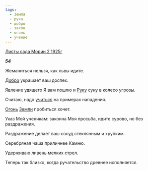 ```yaml
---
tags:
  - Земля
  - рука
  - добро
  - закон
  - огонь
  - учение
---
```

[Листы сада Мории 2 1925г](https://127.0.0.1:4002/agni/1925)

___54___

Жеманиться нельзя, как львы идите.   

[Добро](../../../tags/#добро) украшает ваш доспех.   

Явление удящего Я вам пошлю и [Руку](../../../tags/#рука) суну в колесо угрозы.   

Считаю, надо [учиться](../../../tags/#учение) на примерах нападения.   

[Огонь](../../../tags/#огонь) [Земли](../../../tags/#Земля) пробиться хочет.   

Указ Мой ученикам: законна Моя просьба, идите сурово, но без раздражения.   

Раздражение делает ваш сосуд стеклянным и хрупким.   

Серебряная чаша приличнее Камню.   

Удерживаю ливень мелких стрел.   

Теперь так близко, когда ручательство древнее исполняется.   

